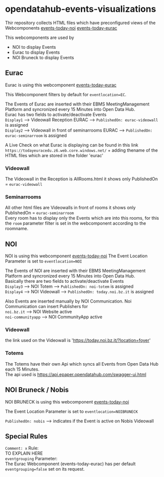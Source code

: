 # opendatahub-events-visualizations

Thir repository collects HTML files which have preconfigured views of the Webcomponents
[events-today-noi](https://github.com/noi-techpark/webcomp-events-today-noi.git)
[events-today-eurac](https://github.com/noi-techpark/webcomp-events-today.git)
  
This webcomponents are used by 
- NOI to display Events
- Eurac to display Events
- NOI Bruneck to display Events

## Eurac

Eurac is using this webcomponent [events-today-eurac](https://github.com/noi-techpark/webcomp-events-today.git)

This Webcomponent filters by default for `eventlocation=EC`.  
  
The Events of Eurac are inserted with their EBMS MeetingManagement Platform and syncronized every 15 Minutes into Open Data Hub.  
Eurac has two fields to activate/deactivate Events  
`Display1` --> Videowall Reception EURAC --> `PublishedOn: eurac-videowall` is assigned  
`Display2` --> Videowall in front of seminarrooms EURAC --> `PublishedOn: eurac-seminarroom` is assigned  
  
A Live Check on what Eurac is displaying can be found in this link `https://todayeuracedu.z6.web.core.windows.net/` + adding thename of the HTML files which are stored in the folder 'eurac'  

### Videowall

The Videowall in the Reception is AllRooms.html it shows only PublishedOn = `eurac-videowall`

### Seminarrooms

All other html files are Videowalls in front of rooms it shows only PublishedOn = `eurac-seminarroom`  
Every room has to display only the Events which are into this rooms, for this the `room` parameter filter is set in the webcomponent according to the roomname.  

## NOI 

NOI is using this webcomponent [events-today-noi](https://github.com/noi-techpark/webcomp-events-today.git)
The Event Location Parameter is set to `eventlocation=NOI`  
  
The Events of NOI are inserted with their EBMS MeetingManagement Platform and syncronized every 15 Minutes into Open Data Hub.  
Basically there are two fields to activate/deactivate Events  
`Display3` --> NOI Totem --> `PublishedOn: noi-totem` is assigned  
`Display4` --> NOI Videowall --> `PublishedOn: today.noi.bz.it` is assigned  

Also Events are inserted manually by NOI Communication. 
Noi Communication can insert Publishers for  
`noi.bz.it` --> NOI Website active  
`noi-communityapp` --> NOI CommunityApp active  


### Videowall

the link used on the Videowall is 'https://today.noi.bz.it/?location=foyer'

### Totems

The Totems have their own Api which syncs all Events from Open Data Hub each 15 Minutes.   
The api used is https://api.epaper.opendatahub.com/swagger-ui.html

## NOI Bruneck / Nobis

NOI BRUNECK is using this webcomponent [events-today-noi](https://github.com/noi-techpark/webcomp-events-today.git)
  
The Event Location Parameter is set to `eventlocation=NOIBRUNECK`  

`PublishedOn: nobis` --> indicates if the Event is active on Nobis Videowall

## Special Rules
`Comment: x` Rule:  
TO EXPLAIN HERE  
`eventgrouping` Parameter:  
The Eurac Webcomponent (events-today-eurac) has per default `eventgrouping=false` set on its request.
